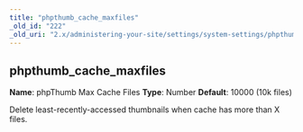 ```yaml
---
title: "phpthumb_cache_maxfiles"
_old_id: "222"
_old_uri: "2.x/administering-your-site/settings/system-settings/phpthumb_cache_maxfiles"
---
```


## phpthumb\_cache\_maxfiles

**Name**: phpThumb Max Cache Files 
**Type**: Number 
**Default**: 10000 (10k files)

Delete least-recently-accessed thumbnails when cache has more than X files.